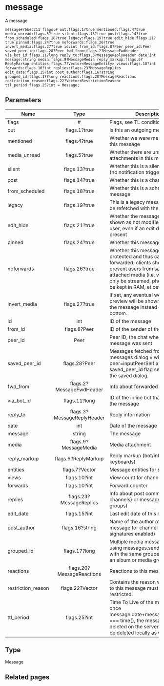 # message
A message

```
message#76bec211 flags:# out:flags.1?true mentioned:flags.4?true media_unread:flags.5?true silent:flags.13?true post:flags.14?true from_scheduled:flags.18?true legacy:flags.19?true edit_hide:flags.21?true pinned:flags.24?true noforwards:flags.26?true invert_media:flags.27?true id:int from_id:flags.8?Peer peer_id:Peer saved_peer_id:flags.28?Peer fwd_from:flags.2?MessageFwdHeader via_bot_id:flags.11?long reply_to:flags.3?MessageReplyHeader date:int message:string media:flags.9?MessageMedia reply_markup:flags.6?ReplyMarkup entities:flags.7?Vector<MessageEntity> views:flags.10?int forwards:flags.10?int replies:flags.23?MessageReplies edit_date:flags.15?int post_author:flags.16?string grouped_id:flags.17?long reactions:flags.20?MessageReactions restriction_reason:flags.22?Vector<RestrictionReason> ttl_period:flags.25?int = Message;
```

## Parameters
| Name | Type | Description |
| ---- | :----: | ----------- |
| flags | # | Flags, see TL conditional fields |
| out | flags.1?true | Is this an outgoing message |
| mentioned | flags.4?true | Whether we were mentioned in this message |
| media_unread | flags.5?true | Whether there are unread media attachments in this message |
| silent | flags.13?true | Whether this is a silent message (no notification triggered) |
| post | flags.14?true | Whether this is a channel post |
| from_scheduled | flags.18?true | Whether this is a scheduled message |
| legacy | flags.19?true | This is a legacy message: it has to be refetched with the new layer |
| edit_hide | flags.21?true | Whether the message should be shown as not modified to the user, even if an edit date is present |
| pinned | flags.24?true | Whether this message is pinned |
| noforwards | flags.26?true | Whether this message is protected and thus cannot be forwarded; clients should also prevent users from saving attached media (i.e. videos should only be streamed, photos should be kept in RAM, et cetera). |
| invert_media | flags.27?true | If set, any eventual webpage preview will be shown on top of the message instead of at the bottom. |
| id | int | ID of the message |
| from_id | flags.8?Peer | ID of the sender of the message |
| peer_id | Peer | Peer ID, the chat where this message was sent |
| saved_peer_id | flags.28?Peer | Messages fetched from a saved messages dialog » will have peer=inputPeerSelf and the saved_peer_id flag set to the ID of the saved dialog. |
| fwd_from | flags.2?MessageFwdHeader | Info about forwarded messages |
| via_bot_id | flags.11?long | ID of the inline bot that generated the message |
| reply_to | flags.3?MessageReplyHeader | Reply information |
| date | int | Date of the message |
| message | string | The message |
| media | flags.9?MessageMedia | Media attachment |
| reply_markup | flags.6?ReplyMarkup | Reply markup (bot/inline keyboards) |
| entities | flags.7?Vector<MessageEntity> | Message entities for styled text |
| views | flags.10?int | View count for channel posts |
| forwards | flags.10?int | Forward counter |
| replies | flags.23?MessageReplies | Info about post comments (for channels) or message replies (for groups) |
| edit_date | flags.15?int | Last edit date of this message |
| post_author | flags.16?string | Name of the author of this message for channel posts (with signatures enabled) |
| grouped_id | flags.17?long | Multiple media messages sent using messages.sendMultiMedia with the same grouped ID indicate an album or media group |
| reactions | flags.20?MessageReactions | Reactions to this message |
| restriction_reason | flags.22?Vector<RestrictionReason> | Contains the reason why access to this message must be restricted. |
| ttl_period | flags.25?int | Time To Live of the message, once message.date+message.ttl_period === time(), the message will be deleted on the server, and must be deleted locally as well. |


## Type
Message

## Related pages
